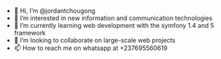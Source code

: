 - 👋 Hi, I’m @jordantchougong
- 👀 I’m interested in new information and communication technologies
- 🌱 I’m currently learning web development with the symfony 1.4 and 5 framework
- 💞️ I’m looking to collaborate on large-scale web projects
- 📫 How to reach me on whatsapp at +237695560619

<!---
jordantchougong/jordantchougong is a ✨ special ✨ repository because its `README.md` (this file) appears on your GitHub profile.
You can click the Preview link to take a look at your changes.
--->
